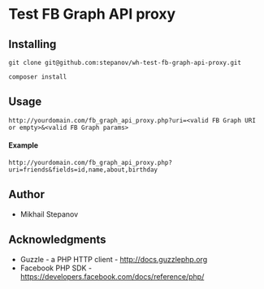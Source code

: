 # Test FB Graph API proxy

## Installing

    git clone git@github.com:stepanov/wh-test-fb-graph-api-proxy.git

    composer install

## Usage

    http://yourdomain.com/fb_graph_api_proxy.php?uri=<valid FB Graph URI or empty>&<valid FB Graph params>

#### Example

    http://yourdomain.com/fb_graph_api_proxy.php?uri=friends&fields=id,name,about,birthday

## Author

* Mikhail Stepanov

## Acknowledgments

* Guzzle - a PHP HTTP client - http://docs.guzzlephp.org
* Facebook PHP SDK - https://developers.facebook.com/docs/reference/php/
